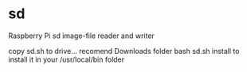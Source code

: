 # sd
Raspberry Pi sd image-file reader and writer

copy sd.sh to drive... recomend Downloads folder
bash sd.sh install  to install it in your /usr/local/bin folder

